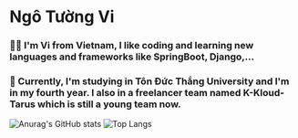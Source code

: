 # Ngô Tường Vi
### 🧑‍💻 I'm Vi from Vietnam, I like coding and learning new languages and frameworks like SpringBoot, Django,...  
### 🍿 Currently, I'm studying in Tôn Đức Thắng University and I'm in my fourth year. I also in a freelancer team named K-Kloud-Tarus which is still a young team now. 
![Anurag's GitHub stats](https://github-readme-stats.vercel.app/api?username=ngovi-2909&show_icons=true&theme=gruvbox)
![Top Langs](https://github-readme-stats.vercel.app/api/top-langs/?username=anuraghazra&hide_progress=true)
<!--
**ngovi-2909/ngovi-2909** is a ✨ _special_ ✨ repository because its `README.md` (this file) appears on your GitHub profile.

Here are some ideas to get you started:

- 🔭 I’m currently working on ...
- 🌱 I’m currently learning ...
- 👯 I’m looking to collaborate on ...
- 🤔 I’m looking for help with ...
- 💬 Ask me about ...
- 📫 How to reach me: ...
- 😄 Pronouns: ...
- ⚡ Fun fact: ...
-->
